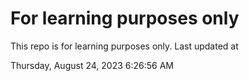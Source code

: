 # For learning purposes only
This repo is for learning purposes only.
Last updated at

Thursday, August 24, 2023 6:26:56 AM

